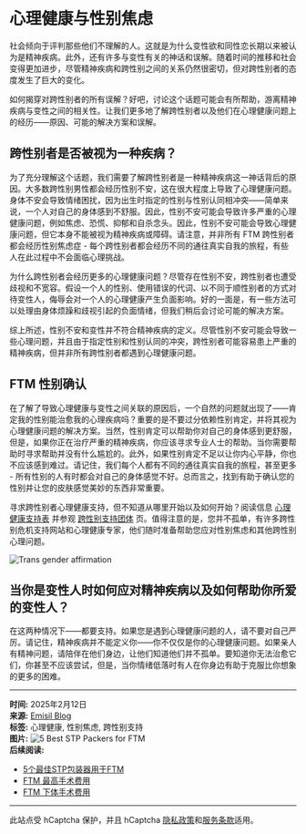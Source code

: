 # 心理健康与性别焦虑

社会倾向于评判那些他们不理解的人。这就是为什么变性欲和同性恋长期以来被认为是精神疾病。此外，还有许多与变性有关的神话和误解。随着时间的推移和社会变得更加进步，尽管精神疾病和跨性别之间的关系仍然很密切，但对跨性别者的态度发生了巨大的变化。

如何揭穿对跨性别者的所有误解？好吧，讨论这个话题可能会有所帮助，游离精神疾病与变性之间的相关性。让我们更多地了解跨性别者以及他们在心理健康问题上的经历——原因、可能的解决方案和误解。

## 跨性别者是否被视为一种疾病？

为了充分理解这个话题，我们需要了解跨性别者是一种精神疾病这一神话背后的原因。大多数跨性别男性都会经历性别不安，这在很大程度上导致了心理健康问题。身体不安会导致情绪困扰，因为出生时指定的性别与性别认同相冲突——简单来说，一个人对自己的身体感到不舒服。因此，性别不安可能会导致许多严重的心理健康问题，例如焦虑、恐慌、抑郁和自杀念头。因此，性别不安可能会导致心理健康问题，但它本身不能被视为精神疾病或障碍。请注意，并非所有 FTM 跨性别者都会经历性别焦虑症 - 每个跨性别者都会经历不同的通往真实自我的旅程，有些人在此过程中不会面临心理挑战。

为什么跨性别者会经历更多的心理健康问题？尽管存在性别不安，跨性别者也遭受歧视和不宽容。假设一个人的性别、使用错误的代词、以不同于顺性别者的方式对待变性人，侮辱会对一个人的心理健康产生负面影响。好的一面是，有一些方法可以处理由身体烦躁和歧视引起的负面情绪，但我们稍后会讨论可能的解决方案。

综上所述，性别不安和变性并不符合精神疾病的定义。尽管性别不安可能会导致一些心理问题，并且由于指定性别和性别认同的冲突，跨性别者可能容易患上严重的精神疾病，但并非所有跨性别者都遇到心理健康问题。

## FTM 性别确认

在了解了导致心理健康与变性之间关联的原因后，一个自然的问题就出现了——肯定我的性别能治愈我的心理疾病吗？重要的是不要过分依赖性别肯定，并将其视为心理健康问题的解决方案。当然，性别肯定可以帮助你对自己的身体感到更舒服，但是，如果你正在治疗严重的精神疾病，你应该寻求专业人士的帮助。当你需要帮助时寻求帮助并没有什么尴尬的。此外，如果性别肯定不足以让你内心平​​静，你也不应该感到难过。请记住，我们每个人都有不同的通往真实自我的旅程，甚至更多 - 所有性别的人有时都会对自己的身体感觉不好。总而言之，找到有助于确认您的性别并让您的皮肤感觉美妙的东西非常重要。

寻求跨性别者心理健康支持，但不知道从哪里开始以及如何开始？阅读信息 [心理健康支持表](https://www.nhs.uk/mental-health/advice-for-life-situations-and-events/mental-health-support-if-you-are-gay-lesbian-bisexual-lgbtq/) 并参观 [跨性别支持团体](https://www.verywellmind.com/best-online-transgender-support-groups-4800840) 页。值得注意的是，您并不孤单，有许多跨性别危机支持网站和心理健康专家，他们随时准备帮助您应对性别焦虑和其他跨性别心理问题。

![Trans gender affirmation](https://cdn.shopify.com/s/files/1/0576/8691/7295/files/Trans_gender_affirmation_480x480.jpg?v=1636095263)

## 当你是变性人时如何应对精神疾病以及如何帮助你所爱的变性人？

在这两种情况下——都要支持。如果您是遇到心理健康问题的人，请不要对自己严厉。请记住，精神疾病并不能定义你——你不仅仅是你的心理健康问题。如果亲人有精神问题，请陪伴在他们身边，让他们知道他们并不孤单。要知道你无法治愈它们，你甚至不应该尝试，但是，当你情绪低落时有人在你身边有助于克服比你想象的更多的困难。 

---

**时间:** 2025年2月12日  
**来源:** [Emisil Blog](https://www.emisil.com)  
**标签:** 心理健康, 性别焦虑, 跨性别支持  
**图片:** ![5 Best STP Packers for FTM](//www.emisil.com/cdn/shop/articles/FTM_Gender_Affirmation_b1779bcd-0a39-4041-9882-9b4a99f7549f.jpg?v=1739442258&width=1080)  
**后续阅读:**  
- [5个最佳STP包装器用于FTM](https://www.emisil.com/zh/blogs/all-blog-posts/best-stp-packers)  
- [FTM 最高手术费用](https://www.emisil.com/zh/blogs/all-blog-posts/ftm-%E6%9C%80%E9%AB%98%E6%89%8B%E6%9C%AF%E8%B4%B9%E7%94%A8)  
- [FTM 下体手术费用](https://www.emisil.com/zh/blogs/all-blog-posts/ftm-bottom-surgery-costs)

---

此站点受 hCaptcha 保护，并且 hCaptcha [隐私政策](https://hcaptcha.com/privacy)和[服务条款](https://hcaptcha.com/terms)适用。